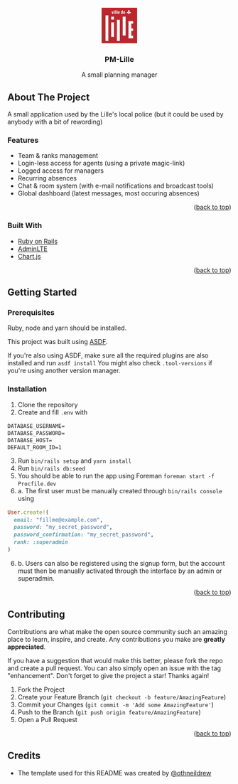 <div id="top"></div>

<br />
<div align="center">
  <a href="https://github.com/aurelienblais/pm-lille">
    <img src="app/assets/images/logo.jpg" alt="Logo" width="80" height="80">
  </a>

<h3 align="center">PM-Lille</h3>

  <p align="center">
    A small planning manager
  </p>
</div>

## About The Project

A small application used by the Lille's local police (but it could be used by anybody with a bit of rewording)

### Features

* Team & ranks management
* Login-less access for agents (using a private magic-link)
* Logged access for managers
* Recurring absences
* Chat & room system (with e-mail notifications and broadcast tools)
* Global dashboard (latest messages, most occuring absences)

<p align="right">(<a href="#top">back to top</a>)</p>

### Built With

* [Ruby on Rails](https://rubyonrails.org/)
* [AdminLTE](https://adminlte.io/themes/v3/)
* [Chart.js](https://chartjs.org/)

<p align="right">(<a href="#top">back to top</a>)</p>



<!-- GETTING STARTED -->
## Getting Started

### Prerequisites

Ruby, node and yarn should be installed.

This project was built using [ASDF](https://asdf-vm.com/).

If you're also using ASDF, make sure all the required plugins are also installed and run `asdf install`
You might also check `.tool-versions` if you're using another version manager.

### Installation

1. Clone the repository
2. Create and fill `.env` with
```
DATABASE_USERNAME=
DATABASE_PASSWORD=
DATABASE_HOST=
DEFAULT_ROOM_ID=1
```
3. Run `bin/rails setup` and `yarn install`
4. Run `bin/rails db:seed`
5. You should be able to run the app using Foreman `foreman start -f Procfile.dev`
6. a. The first user must be manually created through `bin/rails console` using 
```ruby
User.create!(
  email: "fillme@example.com",
  password: "my_secret_password",
  password_confirmation: "my_secret_password",
  rank: :superadmin
)
```
6. b. Users can also be registered using the signup form, but the account must then be manually activated through the interface by an admin or superadmin.

<p align="right">(<a href="#top">back to top</a>)</p>

<!-- CONTRIBUTING -->
## Contributing

Contributions are what make the open source community such an amazing place to learn, inspire, and create. Any contributions you make are **greatly appreciated**.

If you have a suggestion that would make this better, please fork the repo and create a pull request. You can also simply open an issue with the tag "enhancement".
Don't forget to give the project a star! Thanks again!

1. Fork the Project
2. Create your Feature Branch (`git checkout -b feature/AmazingFeature`)
3. Commit your Changes (`git commit -m 'Add some AmazingFeature'`)
4. Push to the Branch (`git push origin feature/AmazingFeature`)
5. Open a Pull Request

<p align="right">(<a href="#top">back to top</a>)</p>

## Credits

* The template used for this README was created by [@othneildrew](https://github.com/othneildrew/Best-README-Template)